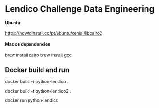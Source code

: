 # Lendico Challenge Data Engineering


#### Ubuntu
https://howtoinstall.co/pt/ubuntu/xenial/libcairo2

#### Mac os dependencies
brew install cairo 
brew install gcc


## Docker build and run
docker build -t python-lendico .

docker build -t python-lendico2 .

docker run python-lendico

